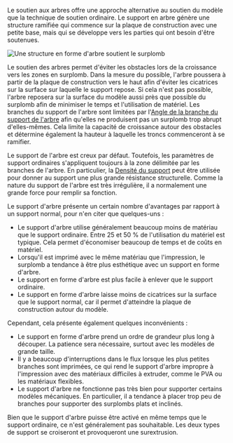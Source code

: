 Le soutien aux arbres offre une approche alternative au soutien du modèle que la technique de soutien ordinaire. Le support en arbre génère une structure ramifiée qui commence sur la plaque de construction avec une petite base, mais qui se développe vers les parties qui ont besoin d'être soutenues.

![Une structure en forme d'arbre soutient le surplomb](../../../articles/images/support_tree_enable.png)

Le soutien des arbres permet d'éviter les obstacles lors de la croissance vers les zones en surplomb. Dans la mesure du possible, l'arbre poussera à partir de la plaque de construction vers le haut afin d'éviter les cicatrices sur la surface sur laquelle le support repose. Si cela n'est pas possible, l'arbre reposera sur la surface du modèle aussi près que possible du surplomb afin de minimiser le temps et l'utilisation de matériel. Les branches du support de l'arbre sont limitées par l'[Angle de la branche du support de l'arbre](support_tree_angle.md) afin qu'elles ne produisent pas un surplomb trop abrupt d'elles-mêmes. Cela limite la capacité de croissance autour des obstacles et détermine également la hauteur à laquelle les troncs commenceront à se ramifier.

Le support de l'arbre est creux par défaut. Toutefois, les paramètres de support ordinaires s'appliquent toujours à la zone délimitée par les branches de l'arbre. En particulier, la [Densité du support](../support/support_infill_rate.md) peut être utilisée pour donner au support une plus grande résistance structurelle. Comme la nature du support de l'arbre est très irrégulière, il a normalement une grande force pour remplir sa fonction.

Le support d'arbre présente un certain nombre d'avantages par rapport à un support normal, pour n'en citer que quelques-uns :
* Le support d'arbre utilise généralement beaucoup moins de matériau que le support ordinaire. Entre 25 et 50 % de l'utilisation du matériel est typique. Cela permet d'économiser beaucoup de temps et de coûts en matériel.
* Lorsqu'il est imprimé avec le même matériau que l'impression, le surplomb a tendance à être plus esthétique avec un support en forme d'arbre.
* Le support en forme d'arbre est plus facile à enlever que le support ordinaire.
* Le support en forme d'arbre laisse moins de cicatrices sur la surface que le support normal, car il permet d'atteindre la plaque de construction autour du modèle.

Cependant, cela présente également quelques inconvénients :
* Le support en forme d'arbre prend un ordre de grandeur plus long à découper. La patience sera nécessaire, surtout avec les modèles de grande taille.
* Il y a beaucoup d'interruptions dans le flux lorsque les plus petites branches sont imprimées, ce qui rend le support d'arbre impropre à l'impression avec des matériaux difficiles à extruder, comme le PVA ou les matériaux flexibles.
* Le support d'arbre ne fonctionne pas très bien pour supporter certains modèles mécaniques. En particulier, il a tendance à placer trop peu de branches pour supporter des surplombs plats et inclinés.

Bien que le support d'arbre puisse être activé en même temps que le support ordinaire, ce n'est généralement pas souhaitable. Les deux types de support se croiseront et provoqueront une surextrusion.
